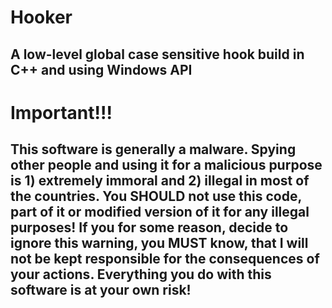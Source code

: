 # Hooker
## A low-level global case sensitive hook build in C++ and using Windows API ##
# Important!!! #
## This software is generally a malware. Spying other people and using it for a malicious purpose is 1) extremely immoral and 2) illegal in most of the countries. You SHOULD not use this code, part of it or modified version of it for any illegal purposes! If you for some reason, decide to ignore this warning, you MUST know, that I will not be kept responsible for the consequences of your actions. Everything you do with this software is at your own risk! ##
